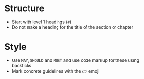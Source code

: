 # Structure

* Start with level 1 headings (`#`)
* Do not make a heading for the title of the section or chapter

# Style

* Use `MAY`, `SHOULD` and `MUST` and use code markup for these using backticks
* Mark concrete guidelines with the 👉 emoji
